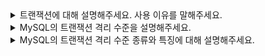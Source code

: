 
<details>
  <summary>트랜잭션에 대해 설명해주세요. 사용 이유를 말해주세요.</summary>
  트랜잭션은 논리적인 작업 셋 자체가 commit을 실행했을 때 완전히 적용되거나 rollback 또는 오류가 발생했을 경우 아무것도 적용되지 않아야 함을 보장해 주는 것입니다. MySQL에서는 대표적으로 InnoDB 스토리지 엔진은 트랜잭션을 지원합니다. 트랜잭션은 데이터의 정합성을 보장하기 위해 사용합니다.
</details>

<details>
  <summary>MySQL의 트랜잭션 격리 수준을 설명해주세요.</summary>
  트랜잭션 격리 수준은 여러 트랜잭션이 동시에 처리될 때 특정 트랜잭션이 다른 트랜잭션에서 변경하거나 조회하는 데이터를 볼 수 있게 허용할지 말지를 결정하는 것입니다. MySQL에서 격리 수준은 4가지가 존재하는데 각 격리 수준은 데이터 정합성과 동시성 성능의 사이에서 균형을 맞춥니다. 따라서 애플리케이션의 특성과 요구사항에 따라 적절한 격리 수준을 선택해야 합니다. 
</details>

<details>
  <summary>MySQL의 트랜잭션 격리 수준 종류와 특징에 대해 설명해주세요.</summary>
  MySQL 트랜잭션 격리 수준은 READ UNCOMMITTED, READ COMMITTED, REPEATABLE READ, SERIALIZABLE이 존재합니다.</br>
  READ UNCOMMITTED는 각 트랜잭션에서의 변경 내용이 commit이나 rollback 여부에 상관없이 다른 트랜잭션에서 보이는 격리 수준입니다. dirty read가 발생할 수 있습니다.</br>
  READ COMMITTED는 커밋된 데이터만 읽을 수 있어 dirty read는 발생하지 않지만, NON-REPEATABLE READ라는 데이터 부정합 문제가 발생할 수 있습니다.</br>
  REPEATABLE READ는 동일한 트랜잭션 내에서 일관된 데이터를 읽도록 보장하기 때문에 NON-REPEATABLE READ는 방지하지만 Phantom Read는 발생할 수 있습니다.</br>
  SERIALIZABLE는 트랜잭션 간의 완전한 격리를 보장하여 모든 문제를 방지하지만 동시성 성능이 떨어집니다.
</details>
